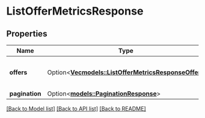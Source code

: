 # ListOfferMetricsResponse

## Properties

Name | Type | Description | Notes
------------ | ------------- | ------------- | -------------
**offers** | Option<[**Vec<models::ListOfferMetricsResponseOffer>**](ListOfferMetricsResponseOffer.md)> | A list of offers and associated metrics. | [optional]
**pagination** | Option<[**models::PaginationResponse**](PaginationResponse.md)> |  | [optional]

[[Back to Model list]](../README.md#documentation-for-models) [[Back to API list]](../README.md#documentation-for-api-endpoints) [[Back to README]](../README.md)


